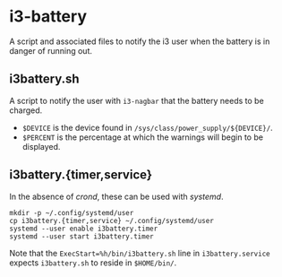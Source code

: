 # i3-battery

A script and associated files to notify the i3 user when the battery is in danger of running out.

## i3battery.sh

A script to notify the user with `i3-nagbar` that the battery needs to be charged.

* `$DEVICE` is the device found in `/sys/class/power_supply/${DEVICE}/`.
* `$PERCENT` is the percentage at which the warnings will begin to be displayed.

## i3battery.{timer,service}

In the absence of *crond*, these can be used with *systemd*.

```
mkdir -p ~/.config/systemd/user
cp i3battery.{timer,service} ~/.config/systemd/user
systemd --user enable i3battery.timer
systemd --user start i3battery.timer
```

Note that the `ExecStart=%h/bin/i3battery.sh` line in `i3battery.service` expects `i3battery.sh` to reside in `$HOME/bin/`.
